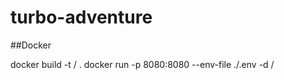 # turbo-adventure

##Docker

docker build -t <username>/<imagename> .
docker run -p 8080:8080 --env-file ./.env -d <username>/<imagename>